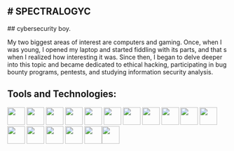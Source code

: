 <h2> # SPECTRALOGYC </h2>
<p> ## cybersecurity boy. </p>

<div display="inline-block">
 <p> My two biggest areas of interest are computers and gaming. Once, when I was young, I opened my laptop and started fiddling with its parts, and that s when I realized how interesting it was. Since then, I began to delve deeper into this topic and became dedicated to ethical hacking, participating in bug bounty programs, pentests, and studying information security analysis. </p>
</div>

## Tools and Technologies:

<img loading="lazy" src="https://cdn.jsdelivr.net/gh/devicons/devicon/icons/git/git-original.svg" width="40" height="40"/> <img src="https://cdn.jsdelivr.net/gh/devicons/devicon@latest/icons/html5/html5-original-wordmark.svg" width="40" height="40" /> <img src="https://cdn.jsdelivr.net/gh/devicons/devicon@latest/icons/css3/css3-original-wordmark.svg" width="40" height="40" /> <img src="https://cdn.jsdelivr.net/gh/devicons/devicon@latest/icons/javascript/javascript-original.svg" width="40" height="40" /> <img src="https://cdn.jsdelivr.net/gh/devicons/devicon@latest/icons/git/git-original.svg" width="40" height="40" /> <img src="https://cdn.jsdelivr.net/gh/devicons/devicon@latest/icons/github/github-original.svg" width="40" height="40" /> <img src="https://cdn.jsdelivr.net/gh/devicons/devicon@latest/icons/python/python-original.svg" width="40" height="40" /> <img src="https://cdn.jsdelivr.net/gh/devicons/devicon@latest/icons/csharp/csharp-original.svg" width="40" height="40" /> <img src="https://cdn.jsdelivr.net/gh/devicons/devicon@latest/icons/typescript/typescript-original.svg" width="40" height="40" /> <img src="https://cdn.jsdelivr.net/gh/devicons/devicon@latest/icons/mysql/mysql-original.svg" width="40" height="40" /> <img src="https://cdn.jsdelivr.net/gh/devicons/devicon@latest/icons/nodejs/nodejs-original.svg" width="40" height="40" /> <img src="https://cdn.jsdelivr.net/gh/devicons/devicon@latest/icons/php/php-original.svg" width="40" height="40" /> <img src="https://cdn.jsdelivr.net/gh/devicons/devicon@latest/icons/vscode/vscode-original.svg" width="40" height="40" /> <img src="https://cdn.jsdelivr.net/gh/devicons/devicon@latest/icons/react/react-original.svg" width="40" height="40" /> <img src="https://cdn.jsdelivr.net/gh/devicons/devicon@latest/icons/ruby/ruby-original.svg" width="40" height="40" /> <img src="https://cdn.jsdelivr.net/gh/devicons/devicon@latest/icons/django/django-plain.svg" width="40" height="40" /><img src="https://cdn.jsdelivr.net/gh/devicons/devicon@latest/icons/c/c-original.svg"  width="40" height="40" />












